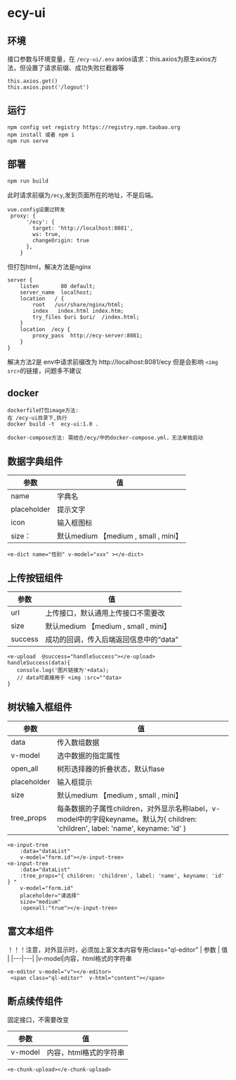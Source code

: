 # ecy-ui

## 环境
接口参数与环境变量，在 `/ecy-ui/.env`
axios请求：this.axios为原生axios方法，但设置了请求前缀、成功失败拦截器等
```
this.axios.get()
this.axios.post('/logout')
```
##  运行
```
npm config set registry https://registry.npm.taobao.org
npm install 或者 npm i
npm run serve  
```

## 部署
```
npm run build 
```
此时请求前缀为`/ecy`,发到页面所在的地址，不是后端。
```
vue.config设置过转发
 proxy: {
      '/ecy': {
        target: 'http://localhost:8081',
        ws: true,
        changeOrigin: true
      },
    }
```
但打包html，解决方法是nginx
```
server {
    listen       80 default;
    server_name  localhost;
	location   / {
		root   /usr/share/nginx/html;
		index   index.html index.htm;
		try_files $uri $uri/  /index.html;
	}
	location  /ecy {
		proxy_pass  http://ecy-server:8081;
	}
}
```
解决方法2是 env中请求前缀改为 http://localhost:8081/ecy
但是会影响 `<img src>`的链接，问题多不建议
## docker
```
dockerfile打包image方法:
在 /ecy-ui目录下,执行
docker build -t  ecy-ui:1.0 . 

docker-compose方法: 需结合/ecy/中的docker-compose.yml，无法单独启动
```

## 数据字典组件
| 参数 | 值 |
|---|---|
|name|字典名
|placeholder|提示文字
|icon|输入框图标
|size：|默认medium 【medium , small , mini】
```
<e-dict name="性别" v-model="xxx" ></e-dict>
```
## 上传按钮组件  
| 参数 | 值 |
|---|---|
|url|上传接口，默认通用上传接口不需要改
|size|默认medium 【medium , small , mini】
|success|成功的回调，传入后端返回信息中的“data”
```
<e-upload  @success="handleSuccess"></e-upload>
handleSuccess(data){
   console.log('图片链接为'+data);
   // data可直接用于 <img :src=""data>
}
```
## 树状输入框组件  
| 参数 | 值 |
|---|---|
|data|传入数组数据
|v-model|选中数据的指定属性
|open_all|树形选择器的折叠状态，默认flase
|placeholder|输入框提示
|size|默认medium 【medium , small , mini】
|tree_props|每条数据的子属性children，对外显示名称label，v-model中的字段keyname。默认为{ children: 'children', label: 'name', keyname: 'id' }  
```
<e-input-tree
    :data="dataList"  
    v-model="form.id"></e-input-tree>
<e-input-tree
    :data="dataList"  
    :tree_props="{ children: 'children', label: 'name', keyname: 'id' } "
    v-model="form.id"
    placeholder="请选择"
    size="medium"
    :openall:"true"></e-input-tree>
```
## 富文本组件  
！！！注意，对外显示时，必须加上富文本内容专用class="ql-editor"
| 参数 | 值 |
|---|---|
|v-model|内容，html格式的字符串
```
<e-editor v-model="v"></e-editor>
 <span class="ql-editor"  v-html="content"></span>
```
## 断点续传组件
固定接口，不需要改变

| 参数 | 值 |
|---|---|
|v-model|内容，html格式的字符串
```
<e-chunk-upload></e-chunk-upload>
```